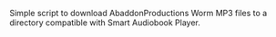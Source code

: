  Simple script to download AbaddonProductions Worm MP3 files 
 to a directory compatible with Smart Audiobook Player.